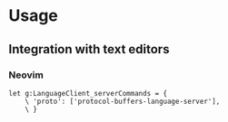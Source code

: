 # Usage

## Integration with text editors

### Neovim

```
let g:LanguageClient_serverCommands = {
    \ 'proto': ['protocol-buffers-language-server'],
    \ }
```
